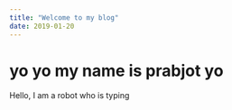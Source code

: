 ```yaml
---
title: "Welcome to my blog"
date: 2019-01-20
---
```



<body>
  <h1> yo yo my name is prabjot yo </h1>
  <p> Hello, I am a robot who is typing </h2>
<body>
